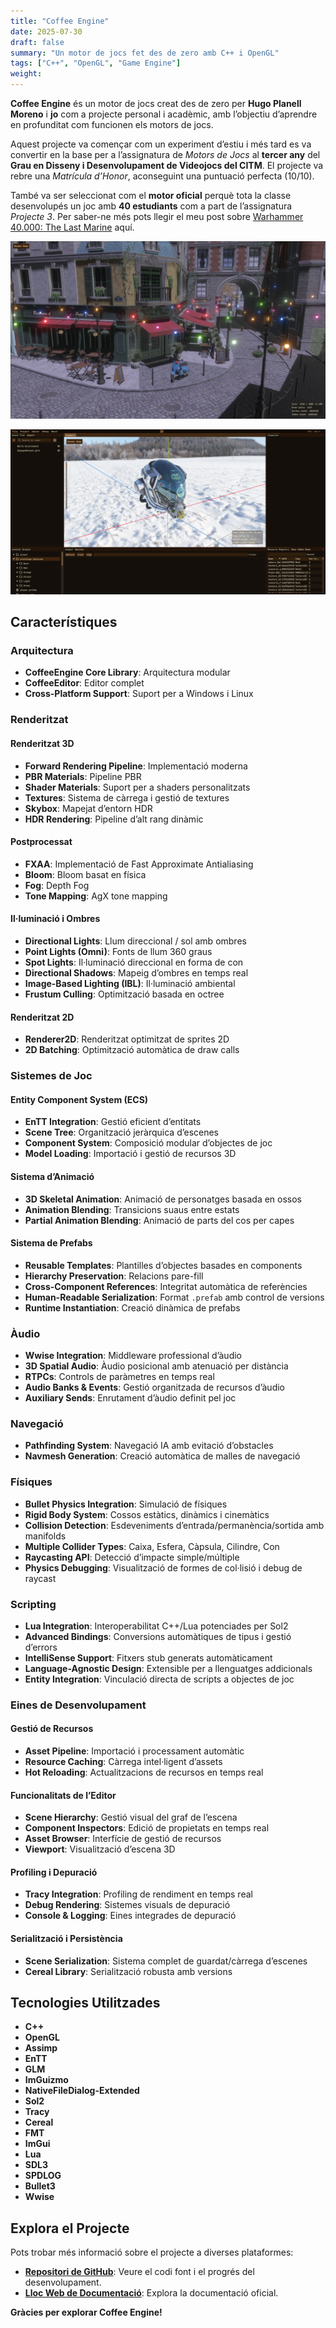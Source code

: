 ```yaml
---
title: "Coffee Engine"
date: 2025-07-30
draft: false
summary: "Un motor de jocs fet des de zero amb C++ i OpenGL"
tags: ["C++", "OpenGL", "Game Engine"]
weight:
---
```


**Coffee Engine** és un motor de jocs creat des de zero per **Hugo Planell Moreno** i **jo** com a projecte personal i acadèmic, amb l’objectiu d’aprendre en profunditat com funcionen els motors de jocs.

Aquest projecte va començar com un experiment d’estiu i més tard es va convertir en la base per a l’assignatura de *Motors de Jocs* al **tercer any** del **Grau en Disseny i Desenvolupament de Videojocs del CITM**. El projecte va rebre una *Matrícula d’Honor*, aconseguint una puntuació perfecta (10/10).

També va ser seleccionat com el **motor oficial** perquè tota la classe desenvolupés un joc amb **40 estudiants** com a part de l’assignatura *Projecte 3*. Per saber-ne més pots llegir el meu post sobre [Warhammer 40.000: The Last Marine](/projects/w40k-tlm/) aquí.

![](img_1.webp)

![](img_2.png)

## Característiques

### **Arquitectura**
- **CoffeeEngine Core Library**: Arquitectura modular
- **CoffeeEditor**: Editor complet
- **Cross-Platform Support**: Suport per a Windows i Linux

### **Renderitzat**

#### **Renderitzat 3D**
- **Forward Rendering Pipeline**: Implementació moderna
- **PBR Materials**: Pipeline PBR
- **Shader Materials**: Suport per a shaders personalitzats
- **Textures**: Sistema de càrrega i gestió de textures
- **Skybox**: Mapejat d’entorn HDR
- **HDR Rendering**: Pipeline d’alt rang dinàmic

#### **Postprocessat**
- **FXAA**: Implementació de Fast Approximate Antialiasing
- **Bloom**: Bloom basat en física
- **Fog**: Depth Fog
- **Tone Mapping**: AgX tone mapping

#### **Il·luminació i Ombres**
- **Directional Lights**: Llum direccional / sol amb ombres
- **Point Lights (Omni)**: Fonts de llum 360 graus
- **Spot Lights**: Il·luminació direccional en forma de con
- **Directional Shadows**: Mapeig d’ombres en temps real
- **Image-Based Lighting (IBL)**: Il·luminació ambiental
- **Frustum Culling**: Optimització basada en octree

#### **Renderitzat 2D**
- **Renderer2D**: Renderitzat optimitzat de sprites 2D
- **2D Batching**: Optimització automàtica de draw calls

### **Sistemes de Joc**

#### **Entity Component System (ECS)**
- **EnTT Integration**: Gestió eficient d’entitats
- **Scene Tree**: Organització jeràrquica d’escenes
- **Component System**: Composició modular d’objectes de joc
- **Model Loading**: Importació i gestió de recursos 3D

#### **Sistema d’Animació**
- **3D Skeletal Animation**: Animació de personatges basada en ossos
- **Animation Blending**: Transicions suaus entre estats
- **Partial Animation Blending**: Animació de parts del cos per capes

#### **Sistema de Prefabs**
- **Reusable Templates**: Plantilles d’objectes basades en components
- **Hierarchy Preservation**: Relacions pare-fill
- **Cross-Component References**: Integritat automàtica de referències
- **Human-Readable Serialization**: Format `.prefab` amb control de versions
- **Runtime Instantiation**: Creació dinàmica de prefabs

### **Àudio**
- **Wwise Integration**: Middleware professional d’àudio
- **3D Spatial Audio**: Àudio posicional amb atenuació per distància
- **RTPCs**: Controls de paràmetres en temps real
- **Audio Banks & Events**: Gestió organitzada de recursos d’àudio
- **Auxiliary Sends**: Enrutament d’àudio definit pel joc

### **Navegació**
- **Pathfinding System**: Navegació IA amb evitació d’obstacles
- **Navmesh Generation**: Creació automàtica de malles de navegació

### **Físiques**
- **Bullet Physics Integration**: Simulació de físiques
- **Rigid Body System**: Cossos estàtics, dinàmics i cinemàtics
- **Collision Detection**: Esdeveniments d’entrada/permanència/sortida amb manifolds
- **Multiple Collider Types**: Caixa, Esfera, Càpsula, Cilindre, Con
- **Raycasting API**: Detecció d’impacte simple/múltiple
- **Physics Debugging**: Visualització de formes de col·lisió i debug de raycast

### **Scripting**
- **Lua Integration**: Interoperabilitat C++/Lua potenciades per Sol2
- **Advanced Bindings**: Conversions automàtiques de tipus i gestió d’errors
- **IntelliSense Support**: Fitxers stub generats automàticament
- **Language-Agnostic Design**: Extensible per a llenguatges addicionals
- **Entity Integration**: Vinculació directa de scripts a objectes de joc

### **Eines de Desenvolupament**

#### **Gestió de Recursos**
- **Asset Pipeline**: Importació i processament automàtic
- **Resource Caching**: Càrrega intel·ligent d’assets
- **Hot Reloading**: Actualitzacions de recursos en temps real

#### **Funcionalitats de l’Editor**
- **Scene Hierarchy**: Gestió visual del graf de l’escena
- **Component Inspectors**: Edició de propietats en temps real
- **Asset Browser**: Interfície de gestió de recursos
- **Viewport**: Visualització d’escena 3D

#### **Profiling i Depuració**
- **Tracy Integration**: Profiling de rendiment en temps real
- **Debug Rendering**: Sistemes visuals de depuració
- **Console & Logging**: Eines integrades de depuració

#### **Serialització i Persistència**
- **Scene Serialization**: Sistema complet de guardat/càrrega d’escenes
- **Cereal Library**: Serialització robusta amb versions

## Tecnologies Utilitzades

- **C++**
- **OpenGL**
- **Assimp**
- **EnTT**
- **GLM**
- **ImGuizmo**
- **NativeFileDialog-Extended**
- **Sol2**
- **Tracy**
- **Cereal**
- **FMT**
- **ImGui**
- **Lua**
- **SDL3**
- **SPDLOG**
- **Bullet3**
- **Wwise**

## **Explora el Projecte**

Pots trobar més informació sobre el projecte a diverses plataformes:

- [**Repositori de GitHub**](https://github.com/Brewing-Team/Coffee-Engine): Veure el codi font i el progrés del desenvolupament.
- [**Lloc Web de Documentació**](https://brewing-team.github.io/Coffee-Engine/): Explora la documentació oficial.

**Gràcies per explorar Coffee Engine!**

